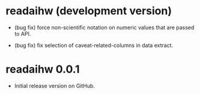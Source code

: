 # readaihw (development version)

* (bug fix) force non-scientific notation on numeric values that are passed to API.

* (bug fix) fix selection of caveat-related-columns in data extract.

# readaihw 0.0.1

* Initial release version on GitHub.
